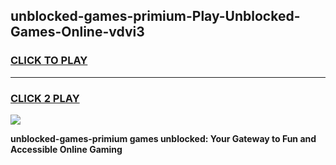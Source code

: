 
## unblocked-games-primium-Play-Unblocked-Games-Online-vdvi3
<h3>
<a href="https://premium76.site?title=unblocked-games-primium&ref=24A">CLICK TO PLAY</a></h3>
<hr>

<h3>
<a href="https://premium76.site?title=unblocked-games-primium&ref=24A">CLICK 2 PLAY</a>
  
</h3>

<a href="https://premium76.site?title=unblocked-games-primium&ref=24A"><img src="https://clearcache.store/games.png"></a>


**unblocked-games-primium games unblocked: Your Gateway to Fun and Accessible Online Gaming**
